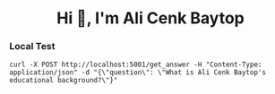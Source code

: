<h1 align="center">Hi 👋, I'm Ali Cenk Baytop</h1>

### Local Test
```curl -X POST http://localhost:5001/get_answer -H "Content-Type: application/json" -d "{\"question\": \"What is Ali Cenk Baytop's educational background?\"}"```